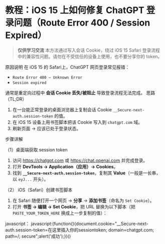 # 教程：iOS 15 上如何修复 ChatGPT 登录问题（Route Error 400 / Session Expired）

> **仅供学习交流** 本方法通过写入会话 Cookie，绕过 iOS 15 Safari 登录流程中的兼容性问题。请勿在不受信任的设备上使用，也不要分享你的 token。

 原因说明
在 iOS 15 的 Safari上，ChatGPT 网页登录常见报错：
- `Route Error 400 – Unknown Error`
- `Session expired`

通常是重定向过程中 **会话 Cookie 丢失/被阻止** 导致登录流程无法完成。
 思路（TL;DR）
1. 在一台能正常登录的桌面浏览器上复制会话 Cookie `__Secure-next-auth.session-token` 的值。
2. 在 iOS 15 设备上用书签脚本把该 Cookie 写入到 `chatgpt.com` 域。
3. 刷新页面 → 应该已处于登录状态。



 步骤详解

（1）桌面端获取 session token
1. 访问 <https://chatgpt.com> 或 <https://chat.openai.com> 并完成登录。  
2. 打开 **DevTools → Application（应用）→ Cookies**。  
3. 找到 **`__Secure-next-auth.session-token`**，复制其 **Value**（一般是一长串，以 `eyJ...` 开头）。

（2） iOS（Safari）创建书签脚本
1. 在 Safari 随便打开一个网页 → **分享** → **添加书签**（命名为 `Set Cookie`）。  
2. 打开 **书签 → 编辑 → Set Cookie**，把 URL 替换为以下脚本（把 `PASTE_YOUR_TOKEN_HERE` 换成上一步复制的值）：

javascript：
javascript:(function(){document.cookie="__Secure-next-auth.session-token=在这里插入你的sessiontoken; domain=chatgpt.com; path=/; secure";alert('成功');})()

